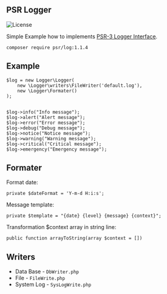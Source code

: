 
## PSR Logger 
![License](https://img.shields.io/github/license/aschmelyun/larametrics.svg?style=flat-square)

Simple Example how to implements [PSR-3 Logger Interface](https://www.php-fig.org/psr/psr-3/). 

``composer require psr/log:1.1.4``

## Example

````
$log = new Logger\Logger(
    new \Logger\writers\FileWriter('default.log'),
    new \Logger\Formater()
);


$log->info("Info message");
$log->alert("Alert message");
$log->error("Error message");
$log->debug("Debug message");
$log->notice("Notice message");
$log->warning("Warning message");
$log->critical("Critical message");
$log->emergency("Emergency message");
````

## Formater

Format date:

``private $dateFormat = 'Y-m-d H:i:s';``

Message template:

``private $template = "{date} {level} {message} {context}";``

Transformation $context array in string line:

``public function arrayToString(array $context = [])``



## Writers

* Data Base - ``DbWriter.php``
* File  - ``FileWrite.php``
* System Log - ``SysLogWrite.php``
